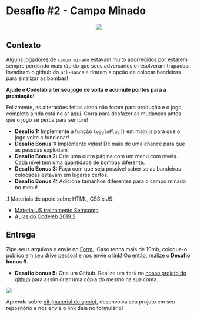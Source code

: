 # Desafio #2 - Campo Minado

<p align = 'center' >
<img src  = 'https://i.imgur.com/WiAAN67.png' >
</p>

## Contexto

Alguns jogadores de `campo minado` estavam muito aborrecidos por estarem sempre perdendo mais rápido que seus adversários e resolveram trapacear. Invadiram o github do `ucl-sanca` e tiraram a opção de colocar bandeiras para sinalizar as bombas!

**Ajude o Codelab a ter seu jogo de volta e acumule pontos para a premiação!** 

Felizmente, as alterações feitas ainda não foram para produção e o jogo completo ainda está no ar <a href = 'https://minesweeper-codelab.netlify.app/' >aqui</a>. Corra para desfazer as mudanças antes que o jogo se perca para sempre!

- **Desafio 1:** Implemente a função `toggleFlag()` em main.js para que o jogo volte a funcionar!
- **Desafio Bonus 1:** Implemente vidas! Dê mais de uma chance para que as pessoas explodam
- **Desafio Bonus 2:** Crie uma outra página com um menu com níveis. Cada nível tem uma quantidade de bombas diferente.
- **Desafio Bonus 3:** Faça com que seja possível saber se as bandeiras colocadas estavam em lugares certos.
- **Desafio Bonus 4:** Adicione tamanhos diferentes para o campo minado no menu!

.1 Materiais de apoio sobre HTML, CSS e JS: 
  - <a href = 'https://ucl-sanca.xyz/Web-Development-Studies'>Material JS treinamento Semcomp</a>
  - <a href = 'https://ucl-sanca.xyz/aulas-codelab'> Aulas do Codeleb 2019.2 </a>
## Entrega
Zipe seus arquivos e envie no <a href = 'https://forms.gle/Dxgup3w1ECknsQgJ6'> Form </a>. Caso tenha mais de 10mb, coloque-o público em seu drive pessoal e nos envie o link! Ou então, realize o **Desafio bonus 6**. 

- **Desafio bonus 5:** Crie um Github. Realize um `fork` no <a href = 'https://github.com/USPCodeLabSanca/desafios-quarentena'>nosso projeto do github</a> para assim criar uma cópia do mesmo na sua conta. 


<img src = 'https://i.imgur.com/iVKebc7.png'> 

Aprenda sobre <a href = 'https://www.youtube.com/watch?v=r9Kauz9B4i8'>git (material de apoio)</a>, desenvolva seu projeto em seu repositório e nos envie o link dele no formulário! 

